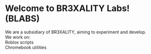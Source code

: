 # Welcome to BR3XALITY Labs! (BLABS)  
We are a subsidiary of BR3XALITY, aiming to experiment and develop.  
We work on:  
Roblox scripts  
Chromebook utilities
